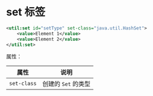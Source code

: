 # set 标签

```xml
<util:set id="setType" set-class="java.util.HashSet">
    <value>Element 1</value>
    <value>Element 2</value>
</util:set>
```

属性：

|属性|说明|
| ------| ------------------|
|`set-class`|创建的 `Set` 的类型|

‍
